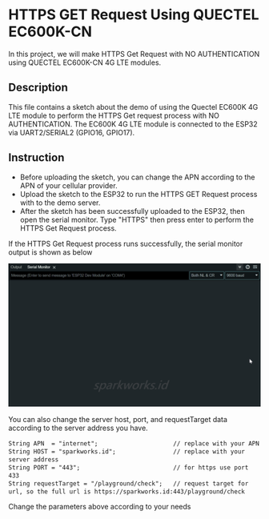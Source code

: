 # HTTPS GET Request Using QUECTEL EC600K-CN

In this project, we will make HTTPS Get Request with NO AUTHENTICATION using QUECTEL EC600K-CN 4G LTE modules.

## Description
This file contains a sketch about the demo of using the Quectel EC600K 4G LTE module to perform the HTTPS Get request process with NO AUTHENTICATION. The EC600K 4G LTE module is connected to the ESP32 via UART2/SERIAL2 (GPIO16, GPIO17).

## Instruction
- Before uploading the sketch, you can change the APN according to the APN of your cellular provider.
- Upload the sketch to the ESP32 to run the HTTPS GET Request process with to the demo server.
- After the sketch has been successfully uploaded to the ESP32, then open the serial monitor. Type "HTTPS" then press enter to perform the HTTPS Get Request process.

If the HTTPS Get Request process runs successfully, the serial monitor output is shown as below

![](https://github.com/sparkworks-id/misc/blob/main/tutorial/quectel/ec600kcn/ec600kcn-https-serialMonitor-watermark.gif)


You can also change the server host, port, and requestTarget data according to the server address you have.

```
String APN  = "internet";                     // replace with your APN
String HOST = "sparkworks.id";                // replace with your server address
String PORT = "443";                          // for https use port 433
String requestTarget = "/playground/check";   // request target for url, so the full url is https://sparkworks.id:443/playground/check
```

Change the parameters above according to your needs

